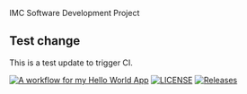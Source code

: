 IMC Software Development Project

## Test change
This is a test update to trigger CI.

[![A workflow for my Hello World App](https://github.com/sandaraung35/DevOpsClassLab1/actions/workflows/main.yml/badge.svg)](https://github.com/sandaraung35/DevOpsClassLab1/actions/workflows/main.yml)
[![LICENSE](https://img.shields.io/github/license/sandaraung35/DevOpsClassLab1.svg?style=flat-square)](https://github.com/sandaraung35/DevOpsClassLab1/blob/master/LICENSE)
[![Releases](https://img.shields.io/github/release/sandaraung35/DevOpsClassLab1/all.svg?style=flat-square)](https://github.com/sandaraung35/DevOpsClassLab1/releases)

